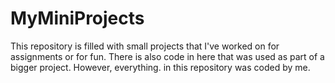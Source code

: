 # MyMiniProjects
This repository is filled with small projects that I've worked on for assignments or for fun. There is also code in here that was used as part of a bigger project. However, everything. in this repository was coded by me. 
